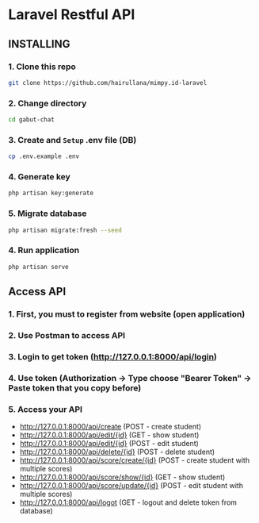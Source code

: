 # Laravel Restful API

## INSTALLING

### 1. Clone this repo
```bash
git clone https://github.com/hairullana/mimpy.id-laravel
```

### 2. Change directory
```bash
cd gabut-chat
```

### 3. Create and `Setup` .env file (DB)
```bash
cp .env.example .env
```

### 4. Generate key
```bash
php artisan key:generate
```

### 5. Migrate database
```bash
php artisan migrate:fresh --seed
```

### 4. Run application
```bash
php artisan serve
```


## Access API

### 1. First, you must to register from website (open application)

### 2. Use Postman to access API

### 3. Login to get token (http://127.0.0.1:8000/api/login)

### 4. Use token (Authorization -> Type choose "Bearer Token" -> Paste token that you copy before)

### 5. Access your API
- http://127.0.0.1:8000/api/create (POST - create student)
- http://127.0.0.1:8000/api/edit/{id} (GET - show student)
- http://127.0.0.1:8000/api/edit/{id} (POST - edit student)
- http://127.0.0.1:8000/api/delete/{id} (POST - delete student)
- http://127.0.0.1:8000/api/score/create/{id} (POST - create student with multiple scores)
- http://127.0.0.1:8000/api/score/show/{id} (GET - show student)
- http://127.0.0.1:8000/api/score/update/{id} (POST - edit student with multiple scores)
- http://127.0.0.1:8000/api/logot (GET - logout and delete token from database)
